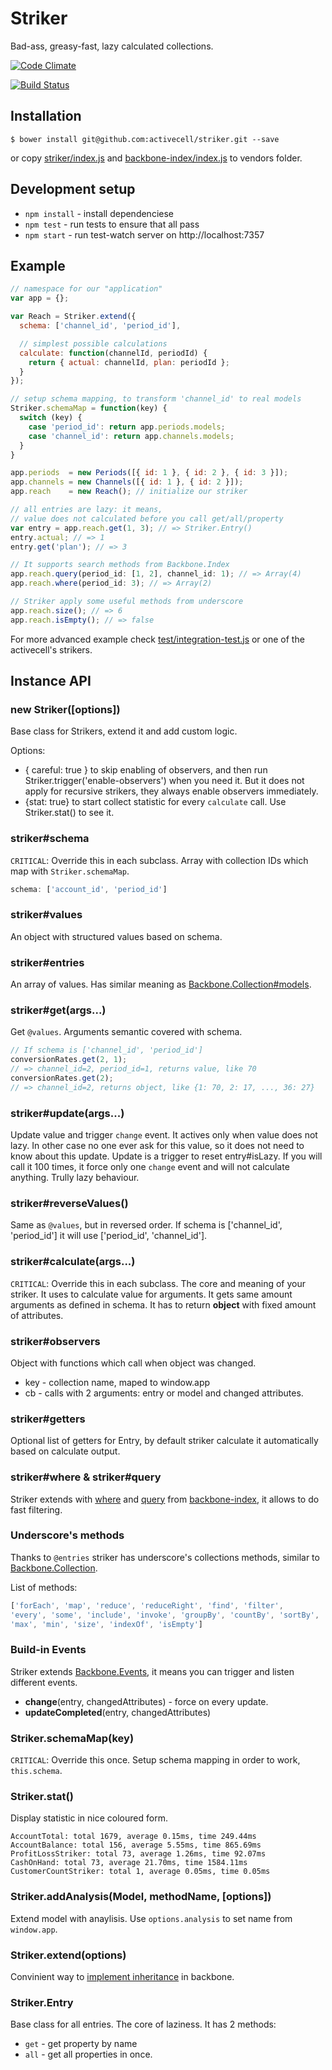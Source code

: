 # Striker

  Bad-ass, greasy-fast, lazy calculated collections.

[![Code Climate](https://codeclimate.com/repos/526a7cae13d6374878027f8f/badges/e799644e2d2ab167e4b1/gpa.png)](https://codeclimate.com/repos/526a7cae13d6374878027f8f/feed)

[![Build Status](https://circleci.com/gh/activecell/striker.png?circle-token=319f1d18f12f0119963bb30dba6bef93dae8227c)](https://circleci.com/gh/activecell/striker)

## Installation

    $ bower install git@github.com:activecell/striker.git --save

  or copy [striker/index.js](https://github.com/activecell/striker/blob/master/index.js) and [backbone-index/index.js](https://github.com/activecell/backbone-index/blob/master/index.js) to vendors folder.

## Development setup

  * `npm install` - install dependenciese
  * `npm test` - run tests to ensure that all pass
  * `npm start` - run test-watch server on http://localhost:7357

## Example

```js
// namespace for our "application"
var app = {};

var Reach = Striker.extend({
  schema: ['channel_id', 'period_id'],

  // simplest possible calculations
  calculate: function(channelId, periodId) {
    return { actual: channelId, plan: periodId };
  }
});

// setup schema mapping, to transform 'channel_id' to real models
Striker.schemaMap = function(key) {
  switch (key) {
    case 'period_id': return app.periods.models;
    case 'channel_id': return app.channels.models;
  }
}

app.periods  = new Periods([{ id: 1 }, { id: 2 }, { id: 3 }]);
app.channels = new Channels([{ id: 1 }, { id: 2 }]);
app.reach    = new Reach(); // initialize our striker

// all entries are lazy: it means,
// value does not calculated before you call get/all/property
var entry = app.reach.get(1, 3); // => Striker.Entry()
entry.actual; // => 1
entry.get('plan'); // => 3

// It supports search methods from Backbone.Index
app.reach.query(period_id: [1, 2], channel_id: 1); // => Array(4)
app.reach.where(period_id: 3); // => Array(2)

// Striker apply some useful methods from underscore
app.reach.size(); // => 6
app.reach.isEmpty(); // => false
```

For more advanced example check [test/integration-test.js](https://github.com/activecell/striker/blob/master/test/integration-test.js) or one of the activecell's strikers.

## Instance API

### new Striker([options])

  Base class for Strikers, extend it and add custom logic.

  Options:

  * { careful: true } to skip enabling of observers, and then run Striker.trigger('enable-observers') when you need it. But it does not apply for recursive strikers, they always enable observers immediately.
  * {stat: true} to start collect statistic for every `calculate` call. Use Striker.stat() to see it.

### striker#schema

  `CRITICAL`: Override this in each subclass.
  Array with collection IDs which map with `Striker.schemaMap`.

```js
schema: ['account_id', 'period_id']
```

### striker#values

  An object with structured values based on schema.

### striker#entries

  An array of values. Has similar meaning as [Backbone.Collection#models](http://documentcloud.github.io/backbone/#Collection-models).

### striker#get(args...)

  Get `@values`. Arguments semantic covered with schema.

```js
// If schema is ['channel_id', 'period_id']
conversionRates.get(2, 1);
// => channel_id=2, period_id=1, returns value, like 70
conversionRates.get(2);
// => channel_id=2, returns object, like {1: 70, 2: 17, ..., 36: 27}
```

### striker#update(args...)

  Update value and trigger `change` event. It actives only when value does not lazy. In other case no one ever ask for this value, so it does not need to know about this update. Update is a trigger to reset entry#isLazy. If you will call it 100 times, it force only one `change` event and will not calculate anything. Trully lazy behaviour.

### striker#reverseValues()

  Same as `@values`, but in reversed order. If schema is ['channel_id', 'period_id'] it will use ['period_id', 'channel_id'].

### striker#calculate(args...)

  `CRITICAL`: Override this in each subclass.
  The core and meaning of your striker. It uses to calculate value for arguments. It gets same amount arguments as defined in schema.
  It has to return **object** with fixed amount of attributes.

### striker#observers

  Object with functions which call when object was changed.

  * key - collection name, maped to window.app
  * cb  - calls with 2 arguments: entry or model and changed attributes.

### striker#getters

  Optional list of getters for Entry, by default striker calculate it automatically based on calculate output.

### striker#where & striker#query

  Striker extends with [where](https://github.com/activecell/backbone-index#collectionwhereattributes) and [query](https://github.com/activecell/backbone-index#collectionqueryattributes) from [backbone-index](https://github.com/activecell/backbone-index), it allows to do fast filtering.

### Underscore's methods

  Thanks to `@entries` striker has underscore's collections methods, similar to [Backbone.Collection](http://documentcloud.github.io/backbone/#Collection-Underscore-Methods).

  List of methods:

```js
['forEach', 'map', 'reduce', 'reduceRight', 'find', 'filter',
'every', 'some', 'include', 'invoke', 'groupBy', 'countBy', 'sortBy',
'max', 'min', 'size', 'indexOf', 'isEmpty']
```

### Build-in Events

  Striker extends [Backbone.Events](http://documentcloud.github.io/backbone/#Events),
  it means you can trigger and listen different events.

  * **change**(entry, changedAttributes) - force on every update.
  * **updateCompleted**(entry, changedAttributes)

### Striker.schemaMap(key)

  `CRITICAL`: Override this once.
  Setup schema mapping in order to work, `this.schema`.

### Striker.stat()

  Display statistic in nice coloured form.

```
AccountTotal: total 1679, average 0.15ms, time 249.44ms
AccountBalance: total 156, average 5.55ms, time 865.69ms
ProfitLossStriker: total 73, average 1.26ms, time 92.07ms
CashOnHand: total 73, average 21.70ms, time 1584.11ms
CustomerCountStriker: total 1, average 0.05ms, time 0.05ms
```

### Striker.addAnalysis(Model, methodName, [options])

  Extend model with anaylisis. Use `options.analysis` to set name from `window.app`.

### Striker.extend(options)

  Convinient way to [implement inheritance](http://jashkenas.github.io/backbone/#Model-extend) in backbone.

### Striker.Entry

  Base class for all entries. The core of laziness. It has 2 methods:

  * `get` - get property by name
  * `all` - get all properties in once.
